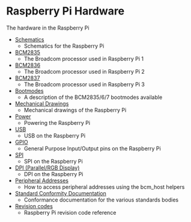 # Raspberry Pi Hardware

The hardware in the Raspberry Pi

- [Schematics](schematics/README.md)
    - Schematics for the Raspberry Pi
- [BCM2835](bcm2835/README.md)
    - The Broadcom processor used in Raspberry Pi 1
- [BCM2836](bcm2836/README.md)
    - The Broadcom processor used in Raspberry Pi 2
- [BCM2837](bcm2837/README.md)
    - The Broadcom processor used in Raspberry Pi 3
- [Bootmodes](bootmodes/README.md)
    - A description of the BCM2835/6/7 bootmodes available 
- [Mechanical Drawings](mechanical/README.md)
    - Mechanical drawings of the Raspberry Pi
- [Power](power/README.md)
    - Powering the Raspberry Pi
- [USB](usb/README.md)
    - USB on the Raspberry Pi
- [GPIO](gpio/README.md)
    - General Purpose Input/Output pins on the Raspberry Pi
- [SPI](spi/README.md)
    - SPI on the Raspberry Pi
- [DPI (Parallel/RGB Display)](dpi/README.md)
    - DPI on the Raspberry Pi
- [Peripheral Addresses](peripheral_addresses.md)
    - How to access peripheral addresses using the bcm_host helpers
- [Standard Conformity Documentation](conformity.md)
    - Conformance documentation for the various standards bodies
- [Revision codes](revision-codes/README.md)
    - Raspberry Pi revision code reference


